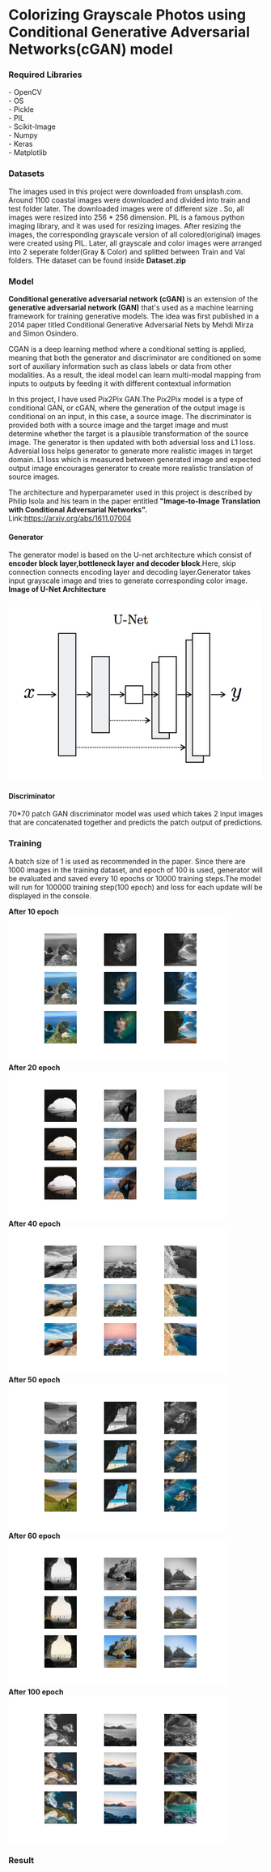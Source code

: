 # Colorizing Grayscale Photos using Conditional Generative Adversarial Networks(cGAN) model


<h3><b>Required Libraries</b></h3>
- OpenCV <br>
- OS <br>
- Pickle<br>
- PIL<br>
- Scikit-Image<br>
- Numpy<br>
- Keras<br>
- Matplotlib<br>

<h3><b>Datasets</b></h3>
The images used in this project were downloaded from unsplash.com. Around 1100 coastal images were downloaded and divided into train and test folder later.
The downloaded images were of different size . So, all images were resized into 256 * 256 dimension. PIL is a famous python imaging library, and it was used for resizing images.
After resizing the images, the corresponding grayscale version of all colored(original) images were created using PIL. 
Later, all grayscale and color images were arranged into 2 seperate folder(Gray & Color) and splitted between Train and Val folders.
THe dataset can be found inside <b>Dataset.zip</b>

<h3><b>Model</b></h3>
<b>Conditional generative adversarial network (cGAN) </b>is an extension of the <b>generative adversarial network (GAN)</b> that's used as a machine learning framework for training generative models. The idea was first published in a 2014 paper titled Conditional Generative Adversarial Nets by Mehdi Mirza and Simon Osindero.

CGAN is a deep learning method where a conditional setting is applied, meaning that both the generator and discriminator are conditioned on some sort of auxiliary information such as class labels or data from other modalities. As a result, the ideal model can learn multi-modal mapping from inputs to outputs by feeding it with different contextual information

In this project, I have used Pix2Pix GAN.The Pix2Pix model is a type of conditional GAN, or cGAN, where the generation of the output image is conditional on an input, in this case, a source image. The discriminator is provided both with a source image and the target image and must determine whether the target is a plausible transformation of the source image. The generator is then updated with both adversial loss and L1 loss. Adversial loss helps generator to generate more realistic images in target domain. L1 loss which is measured between generated image and expected output image encourages generator to create more realistic translation of source images.

The architecture and hyperparameter used in this project is described by Philip Isola and his team in the paper entitled <b>"Image-to-Image Translation with Conditional Adversarial Networks".</b> Link:https://arxiv.org/abs/1611.07004

<h4><b>Generator </b></h4>
The generator model is based on the U-net architecture which consist of <b>encoder block layer,bottleneck layer and decoder block</b>.Here, skip connection connects encoding layer and decoding layer.Generator takes input grayscale image and tries to generate corresponding color image.
<b>Image of U-Net Architecture</b>



![Alt text](U-Net.png?raw=true "Optional Title")

<h4><b>Discriminator </b></h4>
70*70 patch GAN discriminator model was used which takes 2 input images that are concatenated together and predicts the patch output of predictions.

<h3><b>Training</b></h3>
A batch size of 1 is used as recommended in the paper. Since there are 1000 images in the training dataset, and epoch of 100 is used, generator will be evaluated and saved every 10 epochs or 10000 training steps.The model will run for 100000 training step(100 epoch) and loss for each update will be displayed in the console.

<b>After 10 epoch</b>
![Alt text](plot_010000.png?raw=true "Optional Title")
<br>
<b>After 20 epoch</b>
![Alt text](plot_020000.png?raw=true "Optional Title")
<br>
<b>After 40 epoch</b>
![Alt text](plot_040000.png?raw=true "Optional Title")
<br>
<b>After 50 epoch</b>
![Alt text](plot_050000.png?raw=true "Optional Title")
<br>
<b>After 60 epoch</b>
![Alt text](plot_060000.png?raw=true "Optional Title")
<br>
<b>After 100 epoch</b>
![Alt text](plot_100000.png?raw=true "Optional Title")
<br>

<h3><b>Result</b></h3>
